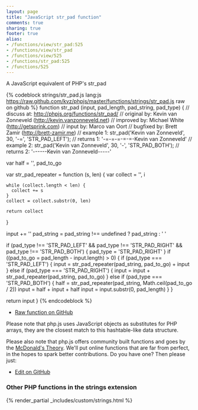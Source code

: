 ```yaml
---
layout: page
title: "JavaScript str_pad function"
comments: true
sharing: true
footer: true
alias:
- /functions/view/str_pad:525
- /functions/view/str_pad
- /functions/view/525
- /functions/str_pad:525
- /functions/525
---
```

<!-- Generated by Rakefile:build -->
A JavaScript equivalent of PHP's str_pad

{% codeblock strings/str_pad.js lang:js https://raw.github.com/kvz/phpjs/master/functions/strings/str_pad.js raw on github %}
function str_pad (input, pad_length, pad_string, pad_type) {
  //  discuss at: http://phpjs.org/functions/str_pad/
  // original by: Kevin van Zonneveld (http://kevin.vanzonneveld.net)
  // improved by: Michael White (http://getsprink.com)
  //    input by: Marco van Oort
  // bugfixed by: Brett Zamir (http://brett-zamir.me)
  //   example 1: str_pad('Kevin van Zonneveld', 30, '-=', 'STR_PAD_LEFT');
  //   returns 1: '-=-=-=-=-=-Kevin van Zonneveld'
  //   example 2: str_pad('Kevin van Zonneveld', 30, '-', 'STR_PAD_BOTH');
  //   returns 2: '------Kevin van Zonneveld-----'

  var half = '',
    pad_to_go

  var str_pad_repeater = function (s, len) {
    var collect = '',
      i

    while (collect.length < len) {
      collect += s
    }
    collect = collect.substr(0, len)

    return collect
  }

  input += ''
  pad_string = pad_string !== undefined ? pad_string : ' '

  if (pad_type !== 'STR_PAD_LEFT' && pad_type !== 'STR_PAD_RIGHT' && pad_type !== 'STR_PAD_BOTH') {
    pad_type = 'STR_PAD_RIGHT'
  }
  if ((pad_to_go = pad_length - input.length) > 0) {
    if (pad_type === 'STR_PAD_LEFT') {
      input = str_pad_repeater(pad_string, pad_to_go) + input
    } else if (pad_type === 'STR_PAD_RIGHT') {
      input = input + str_pad_repeater(pad_string, pad_to_go)
    } else if (pad_type === 'STR_PAD_BOTH') {
      half = str_pad_repeater(pad_string, Math.ceil(pad_to_go / 2))
      input = half + input + half
      input = input.substr(0, pad_length)
    }
  }

  return input
}
{% endcodeblock %}

 - [Raw function on GitHub](https://github.com/kvz/phpjs/blob/master/functions/strings/str_pad.js)

Please note that php.js uses JavaScript objects as substitutes for PHP arrays, they are 
the closest match to this hashtable-like data structure. 

Please also note that php.js offers community built functions and goes by the 
[McDonald's Theory](https://medium.com/what-i-learned-building/9216e1c9da7d). We'll put online 
functions that are far from perfect, in the hopes to spark better contributions. 
Do you have one? Then please just: 

 - [Edit on GitHub](https://github.com/kvz/phpjs/edit/master/functions/strings/str_pad.js)


### Other PHP functions in the strings extension
{% render_partial _includes/custom/strings.html %}
